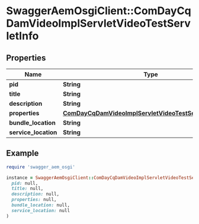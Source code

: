 # SwaggerAemOsgiClient::ComDayCqDamVideoImplServletVideoTestServletInfo

## Properties

| Name | Type | Description | Notes |
| ---- | ---- | ----------- | ----- |
| **pid** | **String** |  | [optional] |
| **title** | **String** |  | [optional] |
| **description** | **String** |  | [optional] |
| **properties** | [**ComDayCqDamVideoImplServletVideoTestServletProperties**](ComDayCqDamVideoImplServletVideoTestServletProperties.md) |  | [optional] |
| **bundle_location** | **String** |  | [optional] |
| **service_location** | **String** |  | [optional] |

## Example

```ruby
require 'swagger_aem_osgi'

instance = SwaggerAemOsgiClient::ComDayCqDamVideoImplServletVideoTestServletInfo.new(
  pid: null,
  title: null,
  description: null,
  properties: null,
  bundle_location: null,
  service_location: null
)
```

